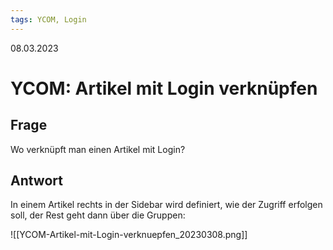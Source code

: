 ```yaml
---
tags: YCOM, Login
---
```


08.03.2023

# YCOM: Artikel mit Login verknüpfen


## Frage

Wo verknüpft man einen Artikel mit Login?

## Antwort

In einem Artikel rechts in der Sidebar wird definiert, wie der Zugriff erfolgen soll, der Rest geht dann über die Gruppen:

![[YCOM-Artikel-mit-Login-verknuepfen_20230308.png]]